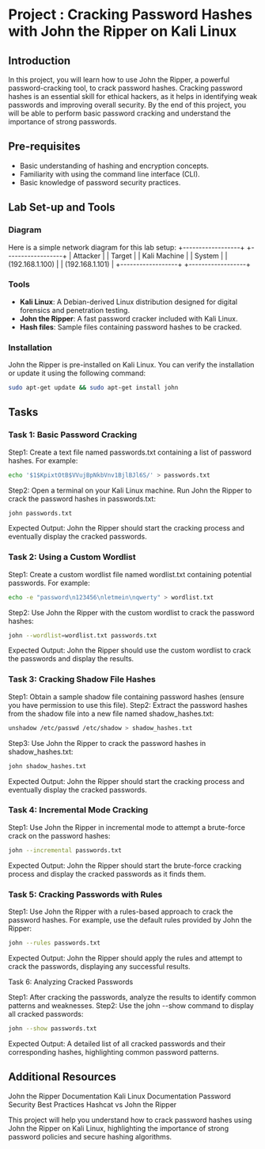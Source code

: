 # Project : Cracking Password Hashes with John the Ripper on Kali Linux

## Introduction
In this project, you will learn how to use John the Ripper, a powerful password-cracking tool, to crack password hashes. Cracking password hashes is an essential skill for ethical hackers, as it helps in identifying weak passwords and improving overall security. By the end of this project, you will be able to perform basic password cracking and understand the importance of strong passwords.

## Pre-requisites
- Basic understanding of hashing and encryption concepts.
- Familiarity with using the command line interface (CLI).
- Basic knowledge of password security practices.

## Lab Set-up and Tools

### Diagram
Here is a simple network diagram for this lab setup:
+------------------+ +------------------+
| Attacker | | Target |
| Kali Machine | | System |
| (192.168.1.100) | | (192.168.1.101) |
+------------------+ +------------------+

### Tools
- **Kali Linux**: A Debian-derived Linux distribution designed for digital forensics and penetration testing.
- **John the Ripper**: A fast password cracker included with Kali Linux.
- **Hash files**: Sample files containing password hashes to be cracked.

### Installation
John the Ripper is pre-installed on Kali Linux. You can verify the installation or update it using the following command:
```sh
sudo apt-get update && sudo apt-get install john
```

## Tasks

### Task 1: Basic Password Cracking

Step1: Create a text file named passwords.txt containing a list of password hashes. For example:
```sh
echo '$1$KpixtOtB$VVujBpNkbVnv1BjlBJl6S/' > passwords.txt
```
Step2: Open a terminal on your Kali Linux machine.
Run John the Ripper to crack the password hashes in passwords.txt:
```sh
john passwords.txt
```
Expected Output: John the Ripper should start the cracking process and eventually display the cracked passwords.

### Task 2: Using a Custom Wordlist

Step1: Create a custom wordlist file named wordlist.txt containing potential passwords. For example:
```sh
echo -e "password\n123456\nletmein\nqwerty" > wordlist.txt
```
Step2: Use John the Ripper with the custom wordlist to crack the password hashes:
```sh
john --wordlist=wordlist.txt passwords.txt
```
Expected Output: John the Ripper should use the custom wordlist to crack the passwords and display the results.

### Task 3: Cracking Shadow File Hashes

Step1: Obtain a sample shadow file containing password hashes (ensure you have permission to use this file).
Step2: Extract the password hashes from the shadow file into a new file named shadow_hashes.txt:
```sh
unshadow /etc/passwd /etc/shadow > shadow_hashes.txt
```

Step3: Use John the Ripper to crack the password hashes in shadow_hashes.txt:
```sh
john shadow_hashes.txt
```
Expected Output: John the Ripper should start the cracking process and eventually display the cracked passwords.

### Task 4: Incremental Mode Cracking
Step1: Use John the Ripper in incremental mode to attempt a brute-force crack on the password hashes:
```sh
john --incremental passwords.txt
```
Expected Output: John the Ripper should start the brute-force cracking process and display the cracked passwords as it finds them.

### Task 5: Cracking Passwords with Rules

Step1: Use John the Ripper with a rules-based approach to crack the password hashes. For example, use the default rules provided by John the Ripper:
```sh
john --rules passwords.txt
```
Expected Output: John the Ripper should apply the rules and attempt to crack the passwords, displaying any successful results.

Task 6: Analyzing Cracked Passwords

Step1: After cracking the passwords, analyze the results to identify common patterns and weaknesses.
Step2: Use the john --show command to display all cracked passwords:
```sh
john --show passwords.txt
```
Expected Output: A detailed list of all cracked passwords and their corresponding hashes, highlighting common password patterns.


## Additional Resources
John the Ripper Documentation
Kali Linux Documentation
Password Security Best Practices
Hashcat vs John the Ripper

This project will help you understand how to crack password hashes using John the Ripper on Kali Linux, highlighting the importance of strong password policies and secure hashing algorithms.



